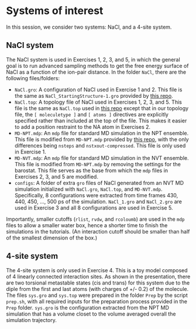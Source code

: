 # Systems of interest
In this session, we consider two systems: NaCl, and a 4-site system.

## NaCl system
The NaCl system is used in Exercises 1, 2, 3, and 5, in which the general goal is to run advanced sampling methods to get the free energy surface of NaCl as a function of the ion-pair distance. In the folder `NaCl`, there are the following files/folders:
- `NaCl.gro`: A configuration of NaCl used in Exercise 1 and 2. This file is the same as `NaCl_StartingStructure-1.gro` provided by [this repo](https://github.com/valsson-group/masterclass-22-11/tree/main/SetupSystem).
- `NaCl.top`: A topology file of NaCl used in Exercises 1, 2, 3, and 5. This file is the same as `NaCl.top` used in [this repo](https://github.com/valsson-group/masterclass-22-11/tree/main/SetupSystem) except that in our topology file, the `[ moleculetype ]` and `[ atoms ]` directives are explicitly specified rather than included at the top of the file. This makes it easier to add a position restraint to the NA atom in Exercises 2.
- `MD-NPT.mdp`: An `mdp` file for standard MD simulation in the NPT ensemble. This file is modified from `MD-NPT.mdp` provided by [this repo](https://github.com/valsson-group/masterclass-22-11/tree/main/SetupSystem), with the only differences being `nsteps` and `nstxout-compressed`. This file is only used in Exercise 1.
- `MD-NVT.mdp`: An `mdp` file for standard MD simulation in the NVT ensemble. This file is modified from `MD-NPT.mdp` by removing the settings for the barostat. This file serves as the base from which the `mdp` files in Exercises 2, 3, and 5 are modified.
- `configs`: A folder of extra `gro` files of NaCl generated from an NVT MD simulation initialized with `NaCl.gro`, `NaCl.top`, and `MD-NVT.mdp`. Specifically, 8 configurations were extracted from time frames 430, 440, 450, ..., 500 ps of the simulation. `NaCl_1.gro` and `NaCl_2.gro` are used in Exercise 3 and all 8 configurations are used in Exercise 5. 

Importantly, smaller cutoffs (`rlist`, `rvdw`, and `rcoloumb`) are used in the `mdp` files to allow a smaller water box, hence a shorter time to finish the simulations in the tutorials. (An interaction cutoff should be smaller than half of the smallest dimension of the box.)

## 4-site system
The 4-site system is only used in Exercise 4. This is a toy model composed of 4 linearly connected interaction sites. As shown in the presentation, there are two torsional metastable states (cis and trans) for this system due to the diple from the first and last atoms (with charges of +/- 0.2) of the molecule. The files `sys.gro` and `sys.top` were prepared in the folder `Prep` by the script `prep.sh`, with all required inputs for the preparation process provided in the `Prep` folder. `sys.gro` is the configuration extracted from the NPT MD simulation that has a volume closet to the volume averaged overall the simulation trajectory.


